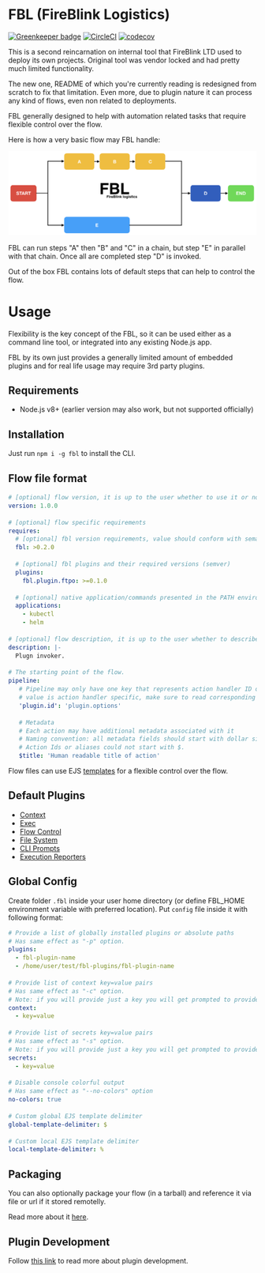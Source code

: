 # FBL \(FireBlink Logistics\)

[![Greenkeeper badge](https://badges.greenkeeper.io/FireBlinkLTD/fbl.svg)](https://greenkeeper.io/)
[![CircleCI](https://circleci.com/gh/FireBlinkLTD/fbl.svg?style=svg)](https://circleci.com/gh/FireBlinkLTD/fbl)
[![codecov](https://codecov.io/gh/FireBlinkLTD/fbl/branch/master/graph/badge.svg)](https://codecov.io/gh/FireBlinkLTD/fbl)

This is a second reincarnation on internal tool that FireBlink LTD used to deploy its own projects.
Original tool was vendor locked and had pretty much limited functionality.

The new one, README of which you're currently reading is redesigned from scratch to fix that limitation.
Even more, due to plugin nature it can process any kind of flows, even non related to deployments. 

FBL generally designed to help with automation related tasks that require flexible control over the flow.

Here is how a very basic flow may FBL handle:

![Sample Flow](docs/images/sample_flow.png)

FBL can run steps "A" then "B" and "C" in a chain, but step "E" in parallel with that chain.
Once all are completed step "D" is invoked.

Out of the box FBL contains lots of default steps that can help to control the flow. 

# Usage

Flexibility is the key concept of the FBL, so it can be used either as a command line tool, or integrated into any
existing Node.js app.

FBL by its own just provides a generally limited amount of embedded plugins and for real life usage may require 3rd party plugins.

## Requirements

- Node.js v8+ (earlier version may also work, but not supported officially)

## Installation 

Just run `npm i -g fbl` to install the CLI.

## Flow file format

```yaml
# [optional] flow version, it is up to the user whether to use it or not
version: 1.0.0

# [optional] flow specific requirements 
requires:
  # [optional] fbl version requirements, value should conform with semantic versioning 
  fbl: >0.2.0
  
  # [optional] fbl plugins and their required versions (semver)
  plugins: 
    fbl.plugin.ftpo: >=0.1.0
  
  # [optional] native application/commands presented in the PATH environment variable
  applications:
    - kubectl
    - helm

# [optional] flow description, it is up to the user whether to describe a flow in a human readable way
description: |-
  Plugn invoker.

# The starting point of the flow.
pipeline:
   # Pipeline may only have one key that represents action handler ID or one of its aliases
   # value is action handler specific, make sure to read corresponding documentation first  
   'plugin.id': 'plugin.options'
   
   # Metadata
   # Each action may have additional metadata associated with it
   # Naming convention: all metadata fields should start with dollar sign - $.
   # Action Ids or aliases could not start with $.   
   $title: 'Human readable title of action'
``` 

Flow files can use EJS [templates](docs/templates.md) for a flexible control over the flow.

## Default Plugins

- [Context](docs/plugins/context.md)
- [Exec](docs/plugins/exec.md)
- [Flow Control](docs/plugins/flow.md)
- [File System](docs/plugins/fs.md)
- [CLI Prompts](docs/plugins/prompts.md)
- [Execution Reporters](docs/plugins/reporters.md)

## Global Config

Create folder `.fbl` inside your user home directory (or define FBL_HOME environment variable with preferred location).
Put `config` file inside it with following format:

```yaml
# Provide a list of globally installed plugins or absolute paths
# Has same effect as "-p" option.
plugins:
  - fbl-plugin-name
  - /home/user/test/fbl-plugins/fbl-plugin-name
  
# Provide list of context key=value pairs
# Has same effect as "-c" option.
# Note: if you will provide just a key you will get prompted to provide a value each time you invoke the "fbl" cli
context:
  - key=value

# Provide list of secrets key=value pairs
# Has same effect as "-s" option.
# Note: if you will provide just a key you will get prompted to provide a value each time you invoke the "fbl" cli
secrets:
  - key=value

# Disable console colorful output
# Has same effect as "--no-colors" option
no-colors: true

# Custom global EJS template delimiter
global-template-delimiter: $

# Custom local EJS template delimiter
local-template-delimiter: %
```

## Packaging

You can also optionally package your flow (in a tarball) and reference it via file or url if it stored remotelly.

Read more about it [here](docs/tarball.md).

## Plugin Development

Follow [this link](https://github.com/FireBlinkLTD/fbl-plugin-template) to read more about plugin development. 